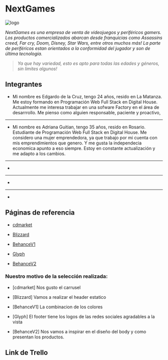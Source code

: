 # NextGames
![logo](CuandoTengamos)

_NextGames es una empresa de venta de videojuegos y periféricos gamers.
Los productos comercializados abarcan desde franquicias como Assassins creed, Far cry, Doom, Disney, Star Wars, entre otros muchos más!
La parte de periféricos estan orientados a la conformidad del jugador y son de última tecnología._
>_Ya que hay variedad, esto es apto para todas las edades y géneros, sin limites algunos!_

## Integrantes
* Mi nombre es Edgardo de la Cruz, tengo 24 años, resido en La Matanza. Me estoy formando en Programación Web Full Stack en Digital House. Actualmente me interesa trabajar en una sofware Factory en el área de desarrrollo. Me pienso como alguien responsable, paciente y proactivo, 
---

* Mi nombre es Adriana Guitian, tengo 35 años, resido en Rosario. Estudiante de Programación Web Full Stack en Digital House. Me considero una mujer emprendedora, ya que trabajo por mi cuenta con mis emprendimientos que genero. Y me gusta la independecia economica apunto a eso siempre. Estoy en constante actualización y me adapto a los cambios.
---

*
---

*
---

*



## Páginas de referencia

* [cdmarket](https://www.cdmarket.com.ar/)

* [Blizzard](https://www.blizzard.com/es-es/)

* [BehanceV1](https://www.behance.net/gallery/87081313/Good-games)

* [Glyph](https://www.glyph.net/en/)

* [BehanceV2](https://www.behance.net/gallery/62918019/GamingGear-E-commerce-Website)


### Nuestro motivo de la selección realizada:

* [cdmarket] Nos gusto el carrusel

* [Blizzard] Vamos a realizar el header estatico 

* [BehanceV1] La combinacion de los colores 

* [Glyph] El footer tiene los logos de las redes sociales agradables a la vista

* [BehanceV2] Nos vamos a inspirar en el diseño del body y como presentan los productos.

## Link de Trello